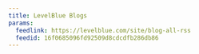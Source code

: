 ```yaml
---
title: LevelBlue Blogs
params:
  feedlink: https://levelblue.com/site/blog-all-rss
  feedid: 16f0685096fd92509d8cdcdfb286db86
---
```

